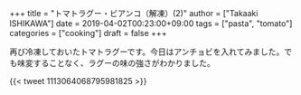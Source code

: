+++
title = "トマトラグー・ビアンコ（解凍）(2)"
author = ["Takaaki ISHIKAWA"]
date = 2019-04-02T00:23:00+09:00
tags = ["pasta", "tomato"]
categories = ["cooking"]
draft = false
+++

再び冷凍しておいたトマトラグーです。今日はアンチョビを入れてみました。でも味変することなく、ラグーの味の強さがわかりました。

{{< tweet 1113064068795981825 >}}
